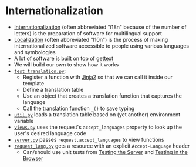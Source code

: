# Internationalization

-   [Internationalization](g:i18n) (often abbreviated "i18n" because of the number of letters)
    is the preparation of software for multilingual support
-   [Localization](g:l10n) (often abbreviated "l10n") is the process of making internationalized software accessible
    to people using various languages and symbologies
-   A lot of software is built on top of [gettext][gettext]
-   We will build our own to show how it works
-   [`test_translation.py`](./test_translation.py):
    -   Register a function with [Jinja2][jinja] so that we can call it inside our template
    -   Define a translation table
    -   Use an object that creates a translation function that captures the language
    -   Call the translation function `_()` to save typing
-   [`util.py`](./util.py) loads a translation table based on (yet another) environment variable
-   [`views.py`](./views.py) uses the request's `accept_languages` property to look up the user's desired language code
-   [`server.py`](./server.py) passes `request.accept_languages` to view functions
-   [`request_lang.py`](./request_lang.py) gets a resource with an explicit `Accept-Language` header
    -   Can/should use unit tests from [Testing the Server](../05_test/index.md)
        and [Testing in the Browser](../14_test/index.md)

[gettext]: https://en.wikipedia.org/wiki/Gettext
[jinja]: https://jinja.palletsprojects.com/
